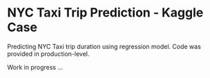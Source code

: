 # NYC Taxi Trip Prediction - Kaggle Case

Predicting NYC Taxi trip duration using regression model. Code was provided in production-level.

Work in progress ...